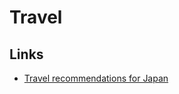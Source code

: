 # Travel

## Links

- [Travel recommendations for Japan](https://www.kalzumeus.com/japan-recommendations/)